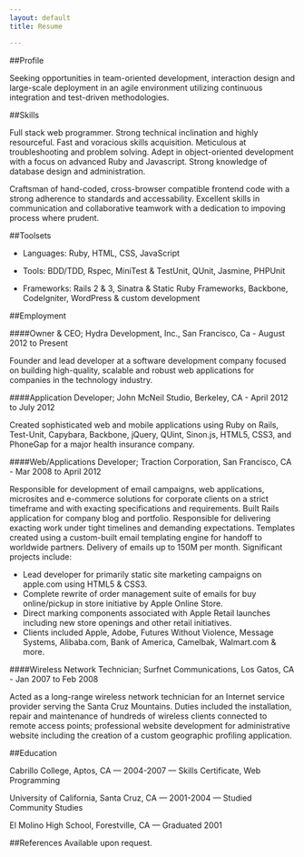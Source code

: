 ```yaml
---
layout: default
title: Resume

---
```


##Profile

Seeking opportunities in team-oriented development, interaction design and large-scale deployment in an agile environment utilizing continuous integration and test-driven methodologies.

##Skills

Full stack web programmer. Strong technical inclination and highly resourceful. Fast and voracious skills acquisition. Meticulous at troubleshooting and problem solving. Adept in object-oriented development with a focus on advanced Ruby and Javascript. Strong knowledge of database design and administration.

Craftsman of hand-coded, cross-browser compatible frontend code with a strong adherence to standards and accessability. Excellent skills in communication and collaborative teamwork with a dedication to impoving process where prudent.

##Toolsets

- Languages: Ruby, HTML, CSS, JavaScript

- Tools: BDD/TDD, Rspec, MiniTest & TestUnit, QUnit, Jasmine, PHPUnit

- Frameworks: Rails 2 & 3, Sinatra & Static Ruby Frameworks, Backbone, CodeIgniter, WordPress & custom development

##Employment

####Owner & CEO; Hydra Development, Inc., San Francisco, Ca - August 2012 to Present

Founder and lead developer at a software development company focused on building high-quality, scalable and robust web applications for companies in the technology industry.

####Application Developer; John McNeil Studio, Berkeley, CA - April 2012 to July 2012

Created sophisticated web and mobile applications using Ruby on Rails, Test-Unit, Capybara, Backbone, jQuery, QUint, Sinon.js, HTML5, CSS3, and PhoneGap for a major health insurance company.

####Web/Applications Developer; Traction Corporation, San Francisco, CA - Mar 2008 to April 2012

Responsible for development of email campaigns, web applications, microsites and e-commerce solutions for corporate clients on a strict timeframe and with exacting specifications and requirements. Built Rails application for company blog and portfolio. Responsible for delivering exacting work under tight timelines and demanding expectations. Templates created using a custom-built email templating engine for handoff to worldwide partners. Delivery of emails up to 150M per month. Significant projects include: 

- Lead developer for primarily static site marketing campaigns on apple.com using HTML5 & CSS3.
- Complete rewrite of order management suite of emails for buy online/pickup in store initiative by Apple Online Store.
- Direct marking components associated with Apple Retail launches including new store openings and other retail initiatives.
- Clients included Apple, Adobe, Futures Without Violence, Message Systems, Alibaba.com, Bank of America, Camelbak, Walmart.com & more.

####Wireless Network Technician; Surfnet Communications, Los Gatos, CA - Jan 2007 to Feb 2008

Acted as a long-range wireless network technician for an Internet service provider serving the Santa Cruz Mountains.  Duties included the installation, repair and maintenance of hundreds of wireless clients connected to remote access points; professional website development for administrative website including the creation of a custom geographic profiling application.

##Education

Cabrillo College, Aptos, CA — 2004-2007  —  Skills Certificate, Web Programming

University of California, Santa Cruz, CA  —  2001-2004  —  Studied Community Studies

El Molino High School, Forestville, CA  —  Graduated 2001

##References
Available upon request.
